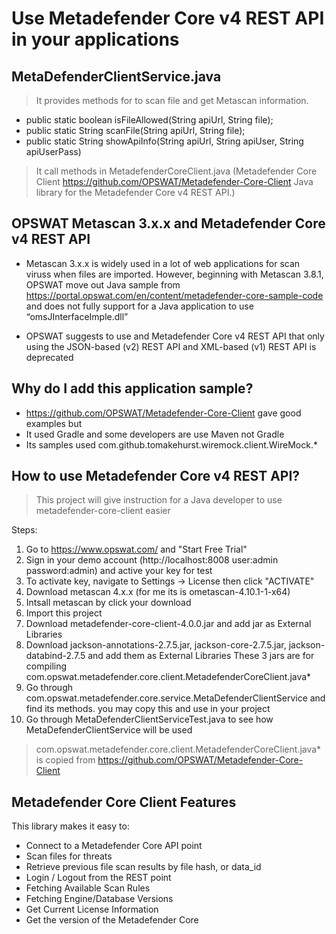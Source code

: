 # Use Metadefender Core v4 REST API in your applications
## MetaDefenderClientService.java

>It provides methods for to scan file and get Metascan information. 

* public static boolean isFileAllowed(String apiUrl, String file);
* public static String scanFile(String apiUrl, String file);
* public static String showApiInfo(String apiUrl, String apiUser, String apiUserPass)

>It call methods in MetadefenderCoreClient.java (Metadefender Core Client https://github.com/OPSWAT/Metadefender-Core-Client
 Java library for the Metadefender Core v4 REST API.)

## OPSWAT Metascan 3.x.x and Metadefender Core v4 REST API
* Metascan 3.x.x is widely used in a lot of web applications for scan viruss when files are imported. 
However, beginning with Metascan 3.8.1, OPSWAT move out Java sample from https://portal.opswat.com/en/content/metadefender-core-sample-code and does not fully support for a Java application to use “omsJInterfaceImple.dll”

* OPSWAT suggests to use and Metadefender Core v4 REST API that only using the JSON-based (v2) REST API and XML-based (v1) REST API is deprecated

## Why do I add this application sample?
* https://github.com/OPSWAT/Metadefender-Core-Client gave good examples but
* It used Gradle and some developers are use Maven not Gradle
* Its samples used com.github.tomakehurst.wiremock.client.WireMock.*

## How to use Metadefender Core v4 REST API?
>This project will give instruction for a Java developer to use metadefender-core-client easier

Steps:
1. Go to https://www.opswat.com/ and "Start Free Trial"
2. Sign in  your demo account (http://localhost:8008 user:admin password:admin) and active your key for test
3. To activate key, navigate to Settings -> License then click "ACTIVATE"
4. Download metascan 4.x.x (for me its is ometascan-4.10.1-1-x64)
5. Intsall metascan by click your download
6. Import this project
7. Download metadefender-core-client-4.0.0.jar and add jar as External Libraries 
8. Download jackson-annotations-2.7.5.jar, jackson-core-2.7.5.jar, jackson-databind-2.7.5 and add them as External Libraries 
   These 3 jars are for compiling com.opswat.metadefender.core.client.MetadefenderCoreClient.java*
9. Go through com.opswat.metadefender.core.service.MetaDefenderClientService and find its methods. you may copy this and use in your project
10. Go through MetaDefenderClientServiceTest.java to see how MetaDefenderClientService will be used

> com.opswat.metadefender.core.client.MetadefenderCoreClient.java* is copied from https://github.com/OPSWAT/Metadefender-Core-Client 
  
## Metadefender Core Client Features

This library makes it easy to:
* Connect to a Metadefender Core API point
* Scan files for threats
* Retrieve previous file scan results by file hash, or data_id
* Login / Logout from the REST point
* Fetching Available Scan Rules
* Fetching Engine/Database Versions
* Get Current License Information
* Get the version of the Metadefender Core
